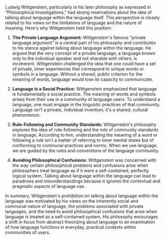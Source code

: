 Ludwig Wittgenstein, particularly in his later philosophy as expressed in "Philosophical Investigations," had strong reservations about the idea of talking about language within the language itself. This perspective is closely related to his views on the limitations of language and the nature of meaning. Here's why Wittgenstein held this position:

1. **The Private Language Argument:** Wittgenstein's famous "private language argument" is a central part of his philosophy and contributes to his stance against talking about language within the language. He argued that the very concept of a private language, a language known only to the individual speaker and not sharable with others, is incoherent. Wittgenstein challenged the idea that one could have a set of private, inner experiences that correspond to unique words or symbols in a language. Without a shared, public criterion for the meaning of words, language would lose its capacity to communicate.

2. **Language is a Social Practice:** Wittgenstein emphasized that language is fundamentally a social practice. The meaning of words and symbols arises from their use in a community of language users. To understand a language, one must engage in the linguistic practices of that community. Language isn't a private, individual invention; it's a shared, cultural phenomenon.

3. **Rule-Following and Community Standards:** Wittgenstein's philosophy explores the idea of rule-following and the role of community standards in language. According to him, understanding the meaning of a word or following a rule isn't a matter of referring to inner mental states but of conforming to communal practices and norms. When we use language, we are guided by the rules and conventions of the language community.

4. **Avoiding Philosophical Confusions:** Wittgenstein was concerned with the way certain philosophical problems and confusions arise when philosophers treat language as if it were a self-contained, perfectly logical system. Talking about language within the language can lead to paradoxes and misunderstandings because it ignores the contextual and pragmatic aspects of language use.

In summary, Wittgenstein's prohibition on talking about language within the language was motivated by his views on the inherently social and communal nature of language, the problems associated with private languages, and the need to avoid philosophical confusions that arise when language is treated as a self-contained system. His philosophy encourages a shift in focus from abstract theorizing about language to an examination of how language functions in everyday, practical contexts within communities of users.